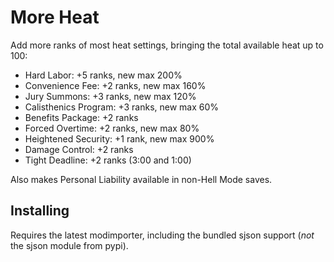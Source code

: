 # More Heat

Add more ranks of most heat settings, bringing the total available heat up to 100:
 - Hard Labor: +5 ranks, new max 200%
 - Convenience Fee: +2 ranks, new max 160%
 - Jury Summons: +3 ranks, new max 120%
 - Calisthenics Program: +3 ranks, new max 60%
 - Benefits Package: +2 ranks
 - Forced Overtime: +2 ranks, new max 80%
 - Heightened Security: +1 rank, new max 900%
 - Damage Control: +2 ranks
 - Tight Deadline: +2 ranks (3:00 and 1:00)
 
Also makes Personal Liability available in non-Hell Mode saves.

## Installing

Requires the latest modimporter, including the bundled sjson support (_not_ the sjson module from pypi).

